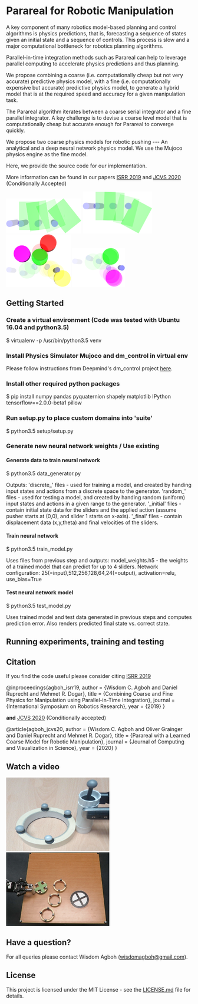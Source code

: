 # Parareal for Robotic Manipulation

A key component of many robotics model-based planning and control algorithms is physics predictions, that is, forecasting a sequence of states given an initial state and a sequence of controls. This process is slow and a major computational bottleneck for robotics planning algorithms.

Parallel-in-time integration methods such as Parareal can help to leverage parallel computing to accelerate physics predictions and thus planning.

We propose combining a coarse (i.e. computationally cheap but not very accurate) predictive physics model, with a fine (i.e. computationally expensive but accurate) predictive physics model, to generate a hybrid model that is at the required speed and accuracy for a given manipulation task.

The Parareal algorithm iterates between a coarse serial integrator and a fine parallel integrator. A key
challenge is to devise a coarse level model that is computationally cheap but accurate enough for Parareal
to converge quickly. 

We propose two coarse physics models for robotic pushing --- An analytical and a deep neural network physics model. We use the Mujoco physics engine as the fine model. 

Here, we provide the source code for our implementation. 

More information can be found in our papers [ISRR 2019](https://arxiv.org/abs/1903.08470) and [JCVS 2020](https://arxiv.org/abs/1912.05958) (Conditionally Accepted)

<img src="analytical_coarse.png" width="204" height="95"/>   <img src="box_center_analytical.png" width="188" height="113"/> <img src="learned_coarse.png" width="175" height="142"/>   <img src="learned_two_sliders.png" width="143" height="105"/> 

## Getting Started

### Create a virtual environment (Code was tested with Ubuntu 16.04 and python3.5)
$ virtualenv -p /usr/bin/python3.5 venv

### Install Physics Simulator Mujoco and dm_control in virtual env 
Please follow instructions from Deepmind's dm_control project [here](https://github.com/deepmind/dm_control).

### Install other required python packages 
$ pip install numpy pandas pyquaternion shapely matplotlib IPython tensorflow==2.0.0-beta1 pillow

### Run setup.py to place custom domains into 'suite'
$ python3.5 setup/setup.py 

### Generate new neural network weights / Use existing 

#### Generate data to train neural network 
$ python3.5 data_generator.py 

Outputs:
'discrete_' files - used for training a model, and created by handing input states and actions from a discrete space to the generator.
'random_' files   - used for testing a model, and created by handing random (uniform) input states and actions in a given range to the generator.
'_initial' files  - contain initial state data for the sliders and the applied action (assume pusher starts at (0,0), and slider 1 starts on x-axis).
'_final' files    - contain displacement data (x,y,theta) and final velocities of the sliders.

#### Train neural network 
$ python3.5 train_model.py

Uses files from previous step and outputs:
model_weights.h5  - the weights of a trained model that can predict for up to 4 sliders. 
					Network configuration: 25(=input),512,256,128,64,24(=output), activation=relu, use_bias=True

#### Test neural network model 
$ python3.5 test_model.py 	  

Uses trained model and test data generated in previous steps and computes prediction error. Also renders predicted final state vs. correct state.

## Running experiments, training and testing

 
## Citation
If you find the code useful please consider citing [ISRR 2019](https://arxiv.org/abs/1903.08470) 

@inproceedings{agboh_isrr19,
  author    = {Wisdom C. Agboh and
               Daniel Ruprecht and
               Mehmet R. Dogar},
  title     = {Combining Coarse and Fine Physics for Manipulation using Parallel-in-Time
               Integration},
  journal   = {International Symposium on Robotics Research},
  year      = {2019}
}

**and** [JCVS 2020](https://arxiv.org/abs/1912.05958) (Conditionally accepted)

@article{agboh_jcvs20,
  author    = {Wisdom C. Agboh and
               Oliver Grainger and 
               Daniel Ruprecht and
               Mehmet R. Dogar},
  title     = {Parareal with a Learned Coarse Model for Robotic Manipulation},
  journal   = {Journal of Computing and Visualization in Science},
  year      = {2020}
}

## Watch a video

[<img src="pusher_slider.png" width="280" height="200"/>](https://youtu.be/5e9oTeu4JOU) [<img src="planning_with_learned_model.jpg" width="280" height="200"/>](https://youtu.be/wCh2o1rf-gA)

## Have a question?
For all queries please contact Wisdom Agboh (wisdomagboh@gmail.com).

## License
This project is licensed under the MIT License - see the 
[LICENSE.md](LICENSE.md) file for details.
